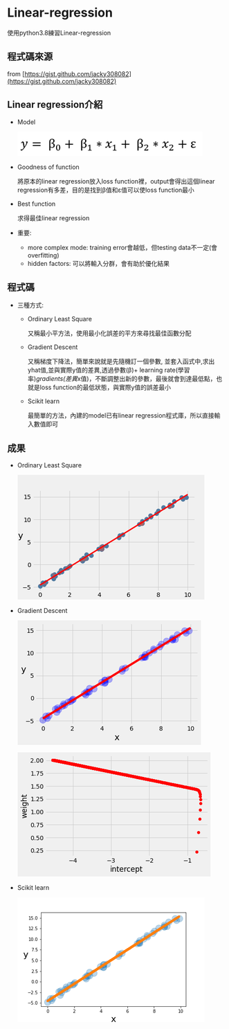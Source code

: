 # Linear-regression
使用python3.8練習Linear-regression
## 程式碼來源
from  [https://gist.github.com/jacky308082](https://gist.github.com/jacky308082)

## Linear regression介紹
* Model

  ![Alt text](photo/圖片1.png)
  
* Goodness of function

  將原本的linear regression放入loss function裡，output會得出這個linear regression有多差，目的是找到β值和ε值可以使loss function最小

* Best function

  求得最佳linear regression
  
* 重要:

  * more complex mode: training error會越低，但testing data不一定(會overfitting)
  * hidden factors: 可以將輸入分群，會有助於優化結果
  
## 程式碼
* 三種方式:
  * Ordinary Least Square
  
      又稱最小平方法，使用最小化誤差的平方來尋找最佳函數分配
  
  * Gradient Descent
  
      又稱梯度下降法，簡單來說就是先隨機訂一個參數, 並套入函式中,求出yhat值,並與實際y值的差異,透過參數(β)+ learning rate(學習率)*gradients(差異*x值)，不斷調整出新的參數，最後就會到達最低點，也就是loss function的最低狀態，與實際y值的誤差最小

  * Scikit learn
  
      最簡單的方法，內建的model已有linear regression程式庫，所以直接輸入數值即可
      
## 成果
* Ordinary Least Square

  ![Alt text](photo/Ordinary-Least-Square/data_point_linear.png)
  
* Gradient Descent

  ![Alt text](photo/Gradient-Descent/data_point_linear.png)
  
  ![Alt text](photo/Gradient-Descent/截距權重圖.png)

* Scikit learn

  ![Alt text](photo/scikit-learn/scikit_learn.png)
